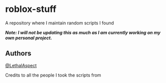 # roblox-stuff

A repository where I maintain random scripts I found

***Note: I will not be updating this as much as I am currently working on my own personal project.*** 

## Authors

  [@LethalAspect](https://github.com/LethalAspect)
  
  Credits to all the people I took the scripts from
